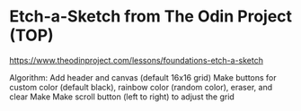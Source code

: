 # Etch-a-Sketch from The Odin Project (TOP)

https://www.theodinproject.com/lessons/foundations-etch-a-sketch

Algorithm:
Add header and canvas (default 16x16 grid)
Make buttons for custom color (default black), rainbow color (random color), eraser, and clear
Make Make scroll button (left to right) to adjust the grid

